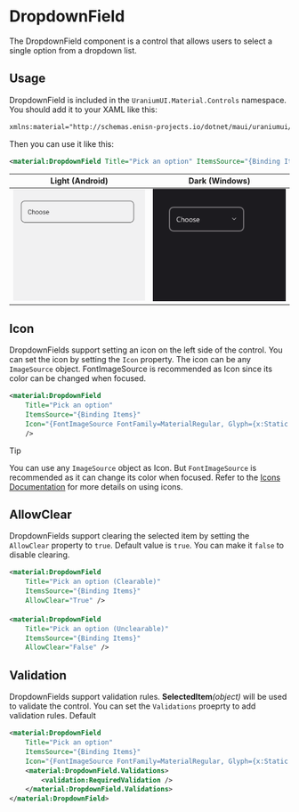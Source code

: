 # DropdownField
The DropdownField component is a control that allows users to select a single option from a dropdown list.

## Usage
DropdownField is included in the `UraniumUI.Material.Controls` namespace. You should add it to your XAML like this:

```xml
xmlns:material="http://schemas.enisn-projects.io/dotnet/maui/uraniumui/material"
```

Then you can use it like this:

```xml
<material:DropdownField Title="Pick an option" ItemsSource="{Binding Items}" />
```

| Light (Android) | Dark (Windows) |
| --- | --- |
| ![MAUI Material DropdownField](../../../images/dropdownfield-light-android.gif) | ![MAUI Material DropdownField](../../../images/dropdownfield-dark-windows.gif) |


## Icon
DropdownFields support setting an icon on the left side of the control. You can set the icon by setting the `Icon` property. The icon can be any `ImageSource` object. FontImageSource is recommended as Icon since its color can be changed when focused.

```xml
<material:DropdownField 
    Title="Pick an option"
    ItemsSource="{Binding Items}"
    Icon="{FontImageSource FontFamily=MaterialRegular, Glyph={x:Static m:MaterialRegular.Expand_circle_down}}"
    />
```


> [!TIP]
> You can use any `ImageSource` object as Icon. But `FontImageSource` is recommended as it can change its color when focused.
> Refer to the [Icons Documentation](../../../theming/Icons.md) for more details on using icons.


## AllowClear
DropdownFields support clearing the selected item by setting the `AllowClear` property to `true`. Default value is `true`. You can make it `false` to disable clearing.

```xml
<material:DropdownField 
    Title="Pick an option (Clearable)"
    ItemsSource="{Binding Items}"
    AllowClear="True" />

<material:DropdownField
    Title="Pick an option (Unclearable)"
    ItemsSource="{Binding Items}"
    AllowClear="False" />
```

## Validation
DropdownFields support validation rules. **SelectedItem**_(object)_ will be used to validate the control. You can set the `Validations` proeprty to add validation rules. Default

```xml
<material:DropdownField 
    Title="Pick an option"
    ItemsSource="{Binding Items}"
    Icon="{FontImageSource FontFamily=MaterialRegular, Glyph={x:Static m:MaterialRegular.Expand_circle_down}}">
    <material:DropdownField.Validations>
        <validation:RequiredValidation />
    </material:DropdownField.Validations>
</material:DropdownField>
```
